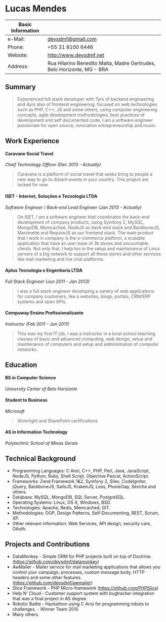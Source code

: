 # Lucas Mendes

Basic Information | |
-------- | -------------------------------------------------------------------------
e-Mail: | devsdmf@gmail.com |
Phone: | +55 31 8100 6446 |
Website: | http://www.devsdmf.net |
Address: | Rua Hilarino Benedito Malta, Madre Gertrudes, Belo Horizonte, MG - BRA |

## Summary

> Experienced full stack developer with 7yrs of backend engineering and 4yrs also of frontend engineering, focused on web technologies such as PHP, C++, JS and some others, using computer engineering concepts, agile development methodologies, best practices of development and self documented code, I am a software engineer passionate for open source, innovation entrepreneurship and music.

## Work Experience

#### Caravane Social Travel
*Chief Technology Officer (Dec 2013 - Actually)*

> Caravane is a platform of social travel that seeks bring to people a new way to go to distant events in your country. This project are locked for now.

#### ISET - Internet, Soluções e Tecnologia LTDA
*Software Engineer / Back-end Lead Engineer (Jan 2013 - Actually)*

> On ISET, I am a software engineer that coordinates the back-end development of company products, using Symfony 2, MySQL, MongoDB, Memcached, NodeJS as back-end stack and BackboneJS, Marionette and RequireJS as our frontend stack. The main product that I work in company is the e-commerce platform, a scalable application that have an user base of 3k stores and uncountable clients. Not only that, I help too in the setup and maintenance of Linux servers of a big network to support all these stores and other services like mail marketing and live chat platforms.

#### Aplus Tecnologia e Engenharia LTDA
*Full Stack Engineer (Jun 2011 - Jan 2013)*

> I was a full stack engineer developing a variety of web applications for company customers, like a websites, blogs, portals, CRM/ERP systems and open APIs.

#### Compuway Ensino Profissionalizante
*Instructor (Feb 2011 - Jun 2011)*

> This was my first IT job, I was a instructor in a local school teaching classes of basic and advanced computing, web design, setup and maintenance of computers and setup and administration of computer networks.

## Education

#### BS in Computer Science
*University Center of Belo Horizonte*

#### Student to Business
*Microsoft*
> Silverlight and SharePoint certifications

#### AS in Information Technology
*Polytechnic School of Minas Gerais*

## Technical Background

- Programming Languages: C Ansi, C++, PHP, Perl, Java, JavaScript, NodeJS, Python, Ruby, Shell Script, Objective Pascal, ActionScript.
- Frameworks: Zend Framework 1&2, Symfony 2, Silex, CodeIgniter, jQuery, BackboneJS, SailsJS, KrakenJS, Less, PhoneGap, Sencha and others.
- Database: MySQL, MongoDB, SQL Server, PostgreSQL.
- Operating Systems: Linux, OS X, Windows, BSD.
- Technologies: Apache, Redis, Memcached, GIT.
- Methodologies: OOP, Design Patterns, Self-Documenting, REST, Scrum, XP.
- Other relevant information: Web Services, API design, security care, OAuth.

## Projects and Contributions

- DataMonkey - Simple ORM for PHP projects built on top of Doctrine. (https://github.com/devsdmf/datamonkey)
- AwMailer - Mailer service for mail marketing applications that allows you control your campaign, processes, custom message body, HTTP headers and some other features. (https://github.com/devsdmf/awmailer)
- Slice Framework - PHP Micro-framework (https://github.com/PHPSlice)
- Help N' Cloud - Customer support system with bugtracker integration that was a final project in AS degree.
- Robotic Battle - Hackathon using C Ansi for programming robots to challenges. - Winner Team 2010
- Many others.


